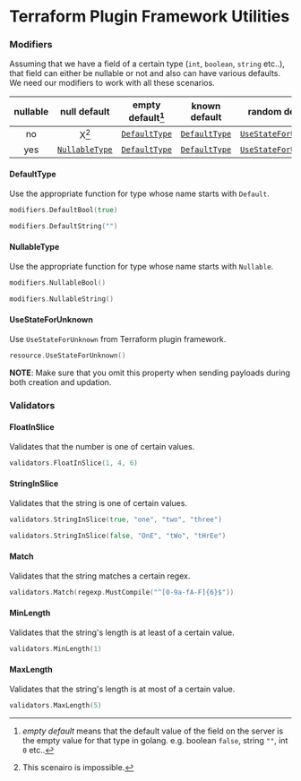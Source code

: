 # Terraform Plugin Framework Utilities

### Modifiers

Assuming that we have a field of a certain type (`int`, `boolean`, `string` etc..), that field can either be nullable or not and also can have various defaults. We need our modifiers to work with all these scenarios.

| nullable |    null default    | empty default[^1] |   known default   |      random default      |
| :------: | :----------------: | :---------------: | :---------------: | :----------------------: |
|    no    |       X[^2]        | [`DefaultType`][] | [`DefaultType`][] | [`UseStateForUnknown`][] |
|   yes    | [`NullableType`][] | [`DefaultType`][] | [`DefaultType`][] | [`UseStateForUnknown`][] |

[^1]: _empty default_ means that the default value of the field on the server is the empty value for that type in golang. e.g. boolean `false`, string `""`, int `0` etc..
[^2]: This scenairo is impossible.

[`DefaultType`]: #defaulttype
[`NullableType`]: #nullabletype
[`UseStateForUnknown`]: #usestateforunknown

#### DefaultType

Use the appropriate function for type whose name starts with `Default`.

```go
modifiers.DefaultBool(true)

modifiers.DefaultString("")
```

#### NullableType

Use the appropriate function for type whose name starts with `Nullable`.

```go
modifiers.NullableBool()

modifiers.NullableString()
```

#### UseStateForUnknown

Use `UseStateForUnknown` from Terraform plugin framework.

```go
resource.UseStateForUnknown()
```

**NOTE**: Make sure that you omit this property when sending payloads during both creation and updation.

### Validators

#### FloatInSlice

Validates that the number is one of certain values.

```go
validators.FloatInSlice(1, 4, 6)
```

#### StringInSlice

Validates that the string is one of certain values.

```go
validators.StringInSlice(true, "one", "two", "three")

validators.StringInSlice(false, "OnE", "tWo", "tHrEe")
```

#### Match

Validates that the string matches a certain regex.

```go
validators.Match(regexp.MustCompile("^[0-9a-fA-F]{6}$"))
```

#### MinLength

Validates that the string's length is at least of a certain value.

```go
validators.MinLength(1)
```

#### MaxLength

Validates that the string's length is at most of a certain value.

```go
validators.MaxLength(5)
```
